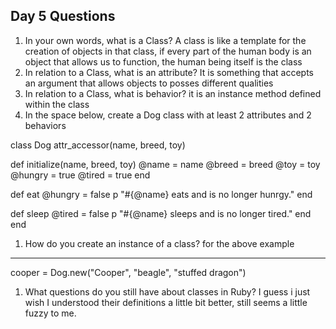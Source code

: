 ## Day 5 Questions

1. In your own words, what is a Class?
A class is like a template for the creation of objects in that class, if every part of the human body is an object that allows us to function, the human being itself is the class
1. In relation to a Class, what is an attribute?
It is something that accepts an argument that allows objects to posses different qualities
1. In relation to a Class, what is behavior?
it is an instance method defined within the class
1. In the space below, create a Dog class with at least 2 attributes and 2 behaviors

class Dog
  attr_accessor(name, breed, toy)

  def initialize(name, breed, toy)
    @name = name
    @breed = breed
    @toy = toy
    @hungry = true
    @tired = true
  end

  def eat
    @hungry = false
    p "#{@name} eats and is no longer hunrgy."
  end

  def sleep
    @tired = false
    p "#{@name} sleeps and is no longer tired."
  end
end

1. How do you create an instance of a class?
for the above example
--------------------
cooper = Dog.new("Cooper", "beagle", "stuffed dragon")

1. What questions do you still have about classes in Ruby?
I guess i just wish I understood their definitions a little bit better, still seems a little fuzzy to me.

